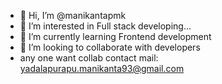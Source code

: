 - 👋 Hi, I’m @manikantapmk
- 👀 I’m interested in Full stack developing...
- 🌱 I’m currently learning Frontend development
- 💞️ I’m looking to collaborate with developers
- any one want collab contact mail: yadalapurapu.manikanta93@gmail.com

<!---
manikantapmk/manikantapmk is a ✨ special ✨ repository because its `README.md` (this file) appears on your GitHub profile.
You can click the Preview link to take a look at your changes.
--->
